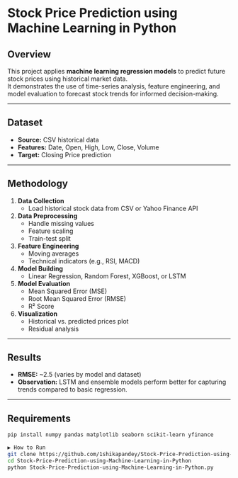 # Stock Price Prediction using Machine Learning in Python

## Overview
This project applies **machine learning regression models** to predict future stock prices using historical market data.  
It demonstrates the use of time-series analysis, feature engineering, and model evaluation to forecast stock trends for informed decision-making.

---

## Dataset
- **Source:** CSV historical data
- **Features:** Date, Open, High, Low, Close, Volume
- **Target:** Closing Price prediction

---

## Methodology
1. **Data Collection**
   - Load historical stock data from CSV or Yahoo Finance API
2. **Data Preprocessing**
   - Handle missing values
   - Feature scaling
   - Train-test split
3. **Feature Engineering**
   - Moving averages
   - Technical indicators (e.g., RSI, MACD)
4. **Model Building**
   - Linear Regression, Random Forest, XGBoost, or LSTM
5. **Model Evaluation**
   - Mean Squared Error (MSE)
   - Root Mean Squared Error (RMSE)
   - R² Score
6. **Visualization**
   - Historical vs. predicted prices plot
   - Residual analysis

---

## Results
- **RMSE:** ~2.5 (varies by model and dataset)
- **Observation:** LSTM and ensemble models perform better for capturing trends compared to basic regression.

---

## Requirements
```bash
pip install numpy pandas matplotlib seaborn scikit-learn yfinance

▶️ How to Run
git clone https://github.com/1shikapandey/Stock-Price-Prediction-using-Machine-Learning-in-Python.git
cd Stock-Price-Prediction-using-Machine-Learning-in-Python
python Stock-Price-Prediction-using-Machine-Learning-in-Python.py


